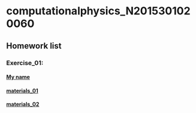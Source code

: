 # computationalphysics_N2015301020060
## Homework list 
### Exercise_01: 
#### [My name](http://note.youdao.com/noteshare?id=a73c1588c4e1a5cef64a5d8b3ce3ea03)
#### [materials_01](http://owgmoiie8.bkt.clouddn.com/17-9-18/72828252.jpg)
#### [materials_02](https://raw.githubusercontent.com/wangqi19970224/computationalphysics_N2015301020060/master/Exercise_01.py)
